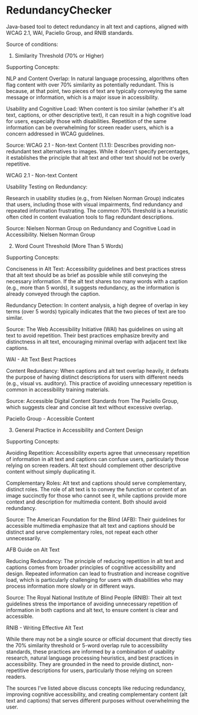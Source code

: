 # RedundancyChecker
 Java-based tool to detect redundancy in alt text and captions, aligned with WCAG 2.1, WAI, Paciello Group, and RNIB standards.

Source of conditions: 

1. Similarity Threshold (70% or Higher) 

Supporting Concepts: 

NLP and Content Overlap: In natural language processing, algorithms often flag content with over 70% similarity as potentially redundant. This is because, at that point, two pieces of text are typically conveying the same message or information, which is a major issue in accessibility. 

Usability and Cognitive Load: When content is too similar (whether it's alt text, captions, or other descriptive text), it can result in a high cognitive load for users, especially those with disabilities. Repetition of the same information can be overwhelming for screen reader users, which is a concern addressed in WCAG guidelines. 

Source: WCAG 2.1 - Non-text Content (1.1.1): Describes providing non-redundant text alternatives to images. While it doesn’t specify percentages, it establishes the principle that alt text and other text should not be overly repetitive. 

WCAG 2.1 - Non-text Content 

Usability Testing on Redundancy: 

Research in usability studies (e.g., from Nielsen Norman Group) indicates that users, including those with visual impairments, find redundancy and repeated information frustrating. The common 70% threshold is a heuristic often cited in content evaluation tools to flag redundant descriptions. 

Source: Nielsen Norman Group on Redundancy and Cognitive Load in Accessibility. Nielsen Norman Group 

2. Word Count Threshold (More Than 5 Words) 

Supporting Concepts: 

Conciseness in Alt Text: Accessibility guidelines and best practices stress that alt text should be as brief as possible while still conveying the necessary information. If the alt text shares too many words with a caption (e.g., more than 5 words), it suggests redundancy, as the information is already conveyed through the caption. 

Redundancy Detection: In content analysis, a high degree of overlap in key terms (over 5 words) typically indicates that the two pieces of text are too similar. 

Source: The Web Accessibility Initiative (WAI) has guidelines on using alt text to avoid repetition. Their best practices emphasize brevity and distinctness in alt text, encouraging minimal overlap with adjacent text like captions. 

WAI - Alt Text Best Practices 

Content Redundancy: When captions and alt text overlap heavily, it defeats the purpose of having distinct descriptions for users with different needs (e.g., visual vs. auditory). This practice of avoiding unnecessary repetition is common in accessibility training materials. 

Source: Accessible Digital Content Standards from The Paciello Group, which suggests clear and concise alt text without excessive overlap. 

Paciello Group - Accessible Content 

3. General Practice in Accessibility and Content Design 

Supporting Concepts: 

Avoiding Repetition: Accessibility experts agree that unnecessary repetition of information in alt text and captions can confuse users, particularly those relying on screen readers. Alt text should complement other descriptive content without simply duplicating it. 

Complementary Roles: Alt text and captions should serve complementary, distinct roles. The role of alt text is to convey the function or content of an image succinctly for those who cannot see it, while captions provide more context and description for multimedia content. Both should avoid redundancy. 

Source: The American Foundation for the Blind (AFB): Their guidelines for accessible multimedia emphasize that alt text and captions should be distinct and serve complementary roles, not repeat each other unnecessarily. 

AFB Guide on Alt Text 

Reducing Redundancy: The principle of reducing repetition in alt text and captions comes from broader principles of cognitive accessibility and design. Repeated information can lead to frustration and increase cognitive load, which is particularly challenging for users with disabilities who may process information more slowly or in different ways. 

Source: The Royal National Institute of Blind People (RNIB): Their alt text guidelines stress the importance of avoiding unnecessary repetition of information in both captions and alt text, to ensure content is clear and accessible. 

RNIB - Writing Effective Alt Text 

 
 

While there may not be a single source or official document that directly ties the 70% similarity threshold or 5-word overlap rule to accessibility standards, these practices are informed by a combination of usability research, natural language processing heuristics, and best practices in accessibility. They are grounded in the need to provide distinct, non-repetitive descriptions for users, particularly those relying on screen readers. 

The sources I’ve listed above discuss concepts like reducing redundancy, improving cognitive accessibility, and creating complementary content (alt text and captions) that serves different purposes without overwhelming the user. 

 
